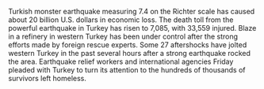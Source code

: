 Turkish monster earthquake measuring 7.4 on the Richter scale has caused about 20 billion U.S. dollars in economic loss.
The death toll from the powerful earthquake in Turkey has risen to 7,085, with 33,559 injured.
Blaze in a refinery in western Turkey has been under control after the strong efforts made by foreign rescue experts.
Some 27 aftershocks have jolted western Turkey in the past several hours after a strong earthquake rocked the area.
Earthquake relief workers and international agencies Friday pleaded with Turkey to turn its attention to the hundreds of thousands of survivors left homeless.
